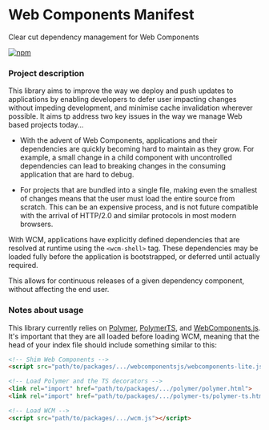 # Web Components Manifest

Clear cut dependency management for Web Components

[![npm](https://img.shields.io/npm/v/@ctek/wcm.svg?style=flat-square)](https://www.npmjs.com/package/@ctek/wcm)

### Project description
This library aims to improve the way we deploy and push updates to applications by enabling developers to defer user impacting changes without impeding development, and minimise cache invalidation wherever possible. It aims tp address two key issues in the way we manage Web based projects today...

- With the advent of Web Components, applications and their dependencies are quickly becoming hard to maintain as they grow. For example, a small change in a child component with uncontrolled dependencies can lead to breaking changes in the consuming application that are hard to debug.

- For projects that are bundled into a single file, making even the smallest of changes means that the user must load the entire source from scratch. This can be an expensive process, and is not future compatible with the arrival of HTTP/2.0 and similar protocols in most modern browsers.

With WCM, applications have explicitly defined dependencies that are resolved at runtime using the `<wcm-shell>` tag. These dependencies may be loaded fully before the application is bootstrapped, or deferred until actually required.

This allows for continuous releases of a given dependency component, without affecting the end user.

### Notes about usage
This library currently relies on [Polymer](https://github.com/Polymer/polymer), [PolymerTS](https://github.com/nippur72/PolymerTS), and [WebComponents.js](https://github.com/webcomponents/webcomponentsjs). It's important that they are all loaded before loading WCM, meaning that the head of your index file should include something similar to this:

```html
<!-- Shim Web Components -->
<script src="path/to/packages/.../webcomponentsjs/webcomponents-lite.js"></script>

<!-- Load Polymer and the TS decorators -->
<link rel="import" href="path/to/packages/.../polymer/polymer.html">
<link rel="import" href="path/to/packages/.../polymer-ts/polymer-ts.html">

<!-- Load WCM -->
<script src="path/to/packages/.../wcm.js"></script>
```
